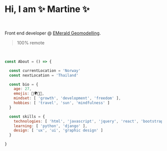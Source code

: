 # Hi, I am ✨ Martine ✨ 
&nbsp;

Front end developer @ [EMerald Geomodelling](https://www.emerald-geomodelling.com/).


> 100% remote

&nbsp;

```js
const About = () => {

  const currentLocation = 'Norway'
  const nextLocation = 'Thailand'

  const bio = {
    age: 27,
    emojis: 🦋🌍🌈🌴,
    mindset: [ 'growth', 'development', 'freedom' ],
    hobbies: [ 'travel', 'sun', 'mindfulness' ]
  }

  const skills = {
    technologies: [ 'html', 'javascript', 'jquery', 'react', 'bootstrap' 'css', 'sass'],
    learning: [ 'python', 'django' ],
    design: [ 'ux', 'ui', 'graphic design' ] 
  }

}
```






<!--
**martineho/martineho** is a ✨ _special_ ✨ repository because its `README.md` (this file) appears on your GitHub profile.

Here are some ideas to get you started:

- 🔭 I’m currently working on ...
- 🌱 I’m currently learning ...
- 👯 I’m looking to collaborate on ...
- 🤔 I’m looking for help with ...
- 💬 Ask me about ...
- 📫 How to reach me: ...
- 😄 Pronouns: ...
- ⚡ Fun fact: ...
-->
